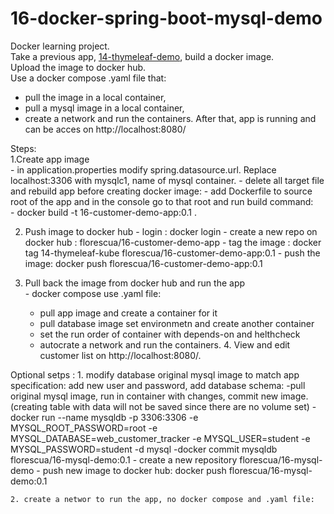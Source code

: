 # 16-docker-spring-boot-mysql-demo
Docker learning project.   
Take a previous app,  [14-thymeleaf-demo](https://github.com/FlorescuAndrei/14-thymeleaf-demo.git),  build a docker image.    
Upload the image to docker hub.  
Use a docker compose .yaml file that:  
  - pull the image in a local container,
  - pull a mysql image in a local container,
  - create a network and run the containers.
After that, app is running and can be acces on http://localhost:8080/  


Steps:  
  1.Create app image  
    - in application.properties modify spring.datasource.url. Replace localhost:3306 with mysqlc1, name of  mysql container.
    - delete all target file and rebuild app before creating docker image: 
    - add Dockerfile to source root of the app and in the console go to that root and run build command:   
        - docker build -t 16-customer-demo-app:0.1 .
        
   2. Push image to docker hub
     - login : docker login
     - create a new repo on docker hub : florescua/16-customer-demo-app
     - tag the image : docker tag 14-thymeleaf-kube florescua/16-customer-demo-app:0.1
     - push the image: docker push florescua/16-customer-demo-app:0.1  
     
   3. Pull back the image from docker hub and run the app   
     - docker compose use .yaml file:
       - pull app image and create a container for it
       - pull database image set environmetn and create another container
       - set the run order of container with depends-on and helthcheck
       - autocrate a network and run the containers.
    4. View and edit customer list on http://localhost:8080/. 
     
     
  Optional setps : 
    1. modify database original mysql image to match app specification:  add new user and password, add database schema:
      -pull original mysql image, run in container with changes, commit new image.(creating table with data will not be saved since there are no volume set)
        -docker run --name mysqldb -p 3306:3306 -e MYSQL_ROOT_PASSWORD=root -e MYSQL_DATABASE=web_customer_tracker -e MYSQL_USER=student -e MYSQL_PASSWORD=student -d mysql
        -docker commit mysqldb  florescua/16-mysql-demo:0.1 
      - create a new repository florescua/16-mysql-demo
      - push new image to docker hub: docker push florescua/16-mysql-demo:0.1
      
    2. create a networ to run the app, no docker compose and .yaml file:
    
        
        
